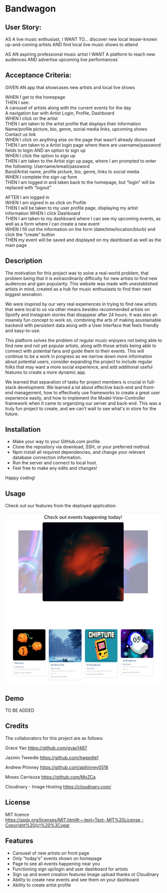 # Bandwagon 

## User Story:
AS A live music enthusiast,
I WANT TO… discover new local lesser-known up-and-coming artists
AND find local live music shows to attend
 
AS AN aspiring professional music artist
I WANT A platform to reach new audiences 
AND advertise upcoming live performances`
 
## Acceptance Criteria:
GIVEN AN app that showcases new artists and local live shows
 
WHEN I get to the homepage  
THEN I see:  
A carousel of artists along with the current events for the day  
A navigation bar with Artist Login, Profile, Dashboard   
WHEN I click on the artist  
THEN I am taken to the artist profile that displays their information  
Name/profile picture, bio, genre, social media links, upcoming shows  
Contact us link  
WHEN I click on anything else on the page that wasn’t already discussed  
THEN I am taken to a Artist login page where there are username/password fields to login AND an option to sign up  
WHEN I click the option to sign up  
THEN I am taken to the Artist sign up page, where I am prompted to enter the following:
Username/email/password  
Band/Artist name, profile picture, bio, genre, links to social media  
WHEN I complete the sign-up form  
THEN I am logged in and taken back to the homepage, but “login” will be replaced with “logout”  
 
AFTER I am logged in  
WHEN I am signed in as click on Profile  
THEN I will be taken to my user profile page, displaying my artist information
WHEN I click Dashboard  
THEN I am taken to my dashboard where I can see my upcoming events, as well as a form where I can create a new event  
WHEN I fill out the information on the form (date/time/location/blurb) and click the “create” button  
THEN my event will be saved and displayed on my dashboard as well as the main page  

## Description

The motivation for this project was to solve a real-world problem, that problem being that it is extraordinarily difficulty for new artists to find new audiences and gain popularity. This website was made with unestablished artists in mind, created as a hub for music enthusiasts to find their next biggest sesnation.

We were inspired by our very real experiences in trying to find new artists that were local to us via other means besides recommended artists on Spotify and Instagram stories that disappear after 24 hours. It was also an insanely fun concept to work on, combining the arts of making asustainable backend with persistent data along with a User Interface that feels friendly and easy-to-use.

This platform solves the problem of regular music enjoyers not being able to find new and not yet popular artists, along with those artists being able to connect with potential fans and guide them to their events. This will continue to be a work in progress as we narrow down more information about potential users, consider expanding the project to include regular folks that may want a more social experience, and add additional useful features to create a more dynamic app.

We learned that separation of tasks for project members is crucial in full-stack development. We learned a lot about effective back-end and front-end management, how to effectively use frameworks to create a great user experience easily, and how to implement the Model-View-Controller framework when it came to organizing our server and back-end. This was a truly fun project to create, and we can't wait to see what's in store for the future.


## Installation

- Make your way to your GitHub.com profile.
- Clone the repository via download, SSH, or your preferred method.
- Npm install all required dependencies, and change your relevant database connection information.
- Run the server and connect to local host.
- Feel free to make any edits and changes!

Happy coding!


## Usage

Check out our features from the deployed application: 

![alt text](/public/assets/images/screenshotwebsite.jpg)


## Demo

TO BE ADDED


## Credits

The collaborators for this project are as follows:

Grace Yao
https://github.com/gyao1487

Jazmin Tweedle
https://github.com/jtweedle1

Andrew Phinney
https://github.com/aphinney0516

Moses Carrisoza
https://github.com/MoZCa

Cloudinary - Image Hosting 
https://cloudinary.com/


## License

MIT licence
https://spdx.org/licenses/MIT.html#:~:text=Text-,MIT%20License,-Copyright%20(c)%20%3Cyear


## Features
- Carousel of new artists on front page
- Only "today's" events shown on homepage
- Page to see all events happening near you
- Functioning sign up/login and user dashboard for artists
- Sign up and event creation features image upload thanks ot Cloudinary
- Ability to create new events and see them on your dashboard
- Ability to create artist profile



